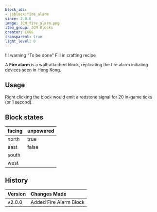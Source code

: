 ```yaml
---
block_ids:
- jsblock:fire_alarm
since: 2.0.0
image: JCM_fire_alarm.png
item_group: JCM Blocks
creator: LX86
transparent: true
light_level: 0
---
```


!!! warning "To be done"
    Fill in crafting recipe

A **Fire alarm** is a wall-attached block, replicating the fire alarm initiating devices seen in Hong Kong.

## Usage
Right clicking the block would emit a redstone signal for 20 in-game ticks (or 1 second).

## Block states
| facing | unpowered |
|:-------|:----------|
| north  | true      |
| east   | false     |
| south  |           |
| west   |           |

## History
| Version | Changes Made                                          |
|:--------|:------------------------------------------------------|
| v2.0.0  | Added Fire Alarm Block                                |